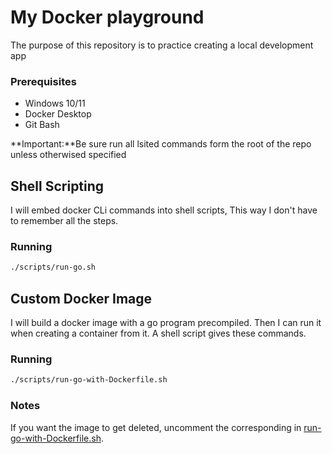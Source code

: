 # My Docker playground
The purpose of this repository is to practice creating a local development app 

### Prerequisites
- Windows 10/11
- Docker Desktop
- Git Bash

**Important:**Be sure run all lsited commands form the root of the repo unless otherwised specified

## Shell Scripting
I will embed docker CLi commands into shell scripts, This way I don't have to remember all the steps.
### Running
```bash
./scripts/run-go.sh
```

## Custom Docker Image
I will build a docker image with a go program precompiled. Then I can run it when creating a container from it. A shell script gives these commands.
### Running
```bash
./scripts/run-go-with-Dockerfile.sh
```

### Notes
If you want the image to get deleted, uncomment the corresponding in [run-go-with-Dockerfile.sh](scripts\run-go-with-Dockerfile.sh).